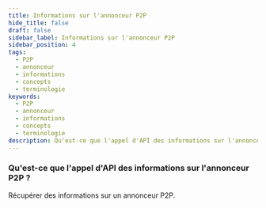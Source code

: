 ```yaml
---
title: Informations sur l'annonceur P2P
hide_title: false
draft: false
sidebar_label: Informations sur l'annonceur P2P
sidebar_position: 4
tags:
  - P2P
  - annonceur
  - informations
  - concepts
  - terminologie
keywords:
  - P2P
  - annonceur
  - informations
  - concepts
  - terminologie
description: Qu'est-ce que l'appel d'API des informations sur l'annonceur P2P ?
---
```


### Qu'est-ce que l'appel d'API des informations sur l'annonceur P2P ?

Récupérer des informations sur un annonceur P2P.
